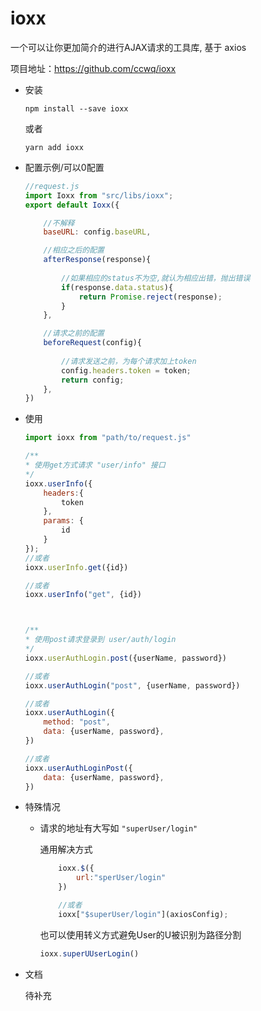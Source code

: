 # ioxx 

一个可以让你更加简介的进行AJAX请求的工具库, 基于 axios

项目地址：https://github.com/ccwq/ioxx

-   安装
    ```
    npm install --save ioxx
    ```
    或者
    ```
    yarn add ioxx
    ```

-   配置示例/可以0配置
    
    ```javascript
    //request.js
    import Ioxx from "src/libs/ioxx";
    export default Ioxx({
    
        //不解释
        baseURL: config.baseURL,
    
        //相应之后的配置
        afterResponse(response){
        
            //如果相应的status不为空,就认为相应出错，抛出错误
            if(response.data.status){
                return Promise.reject(response);
            }
        },
    
        //请求之前的配置
        beforeRequest(config){
               
            //请求发送之前，为每个请求加上token
            config.headers.token = token;
            return config;
        },
    })
    ```
    
-   使用
    ```javascript
    import ioxx from "path/to/request.js"
    
    /**
    * 使用get方式请求 "user/info" 接口
    */
    ioxx.userInfo({
        headers:{
            token
        },
        params: {
            id
        }
    });
    //或者
    ioxx.userInfo.get({id})
    
    //或者
    ioxx.userInfo("get", {id})



    /**    
    * 使用post请求登录到 user/auth/login
    */
    ioxx.userAuthLogin.post({userName, password})

    //或者
    ioxx.userAuthLogin("post", {userName, password})

    //或者
    ioxx.userAuthLogin({
        method: "post",
        data: {userName, password},
    })
    
    //或者
    ioxx.userAuthLoginPost({
        data: {userName, password},
    })
    ```
    
-   特殊情况
    
    -   请求的地址有大写如 ``"superUser/login"``
        
        通用解决方式
        ```javascript
            ioxx.$({
                url:"sperUser/login"
            })
    
            //或者
            ioxx["$superUser/login"](axiosConfig);
        ```
        
        也可以使用转义方式避免User的U被识别为路径分割
        ```javascript
        ioxx.superUUserLogin()
        ```
        
-   文档
        
    待补充
    


